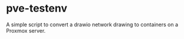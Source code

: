 # pve-testenv

A simple script to convert a drawio network drawing to containers on a Proxmox server.
